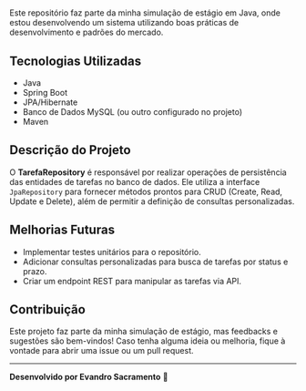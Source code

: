 #

Este repositório faz parte da minha simulação de estágio em Java, onde estou desenvolvendo um sistema utilizando boas práticas de desenvolvimento e padrões do mercado.

## Tecnologias Utilizadas
- Java
- Spring Boot
- JPA/Hibernate
- Banco de Dados MySQL (ou outro configurado no projeto)
- Maven

## Descrição do Projeto
O **TarefaRepository** é responsável por realizar operações de persistência das entidades de tarefas no banco de dados. Ele utiliza a interface `JpaRepository` para fornecer métodos prontos para CRUD (Create, Read, Update e Delete), além de permitir a definição de consultas personalizadas.


## Melhorias Futuras
- Implementar testes unitários para o repositório.
- Adicionar consultas personalizadas para busca de tarefas por status e prazo.
- Criar um endpoint REST para manipular as tarefas via API.

## Contribuição
Este projeto faz parte da minha simulação de estágio, mas feedbacks e sugestões são bem-vindos! Caso tenha alguma ideia ou melhoria, fique à vontade para abrir uma issue ou um pull request.

---
**Desenvolvido por Evandro Sacramento** 🚀

